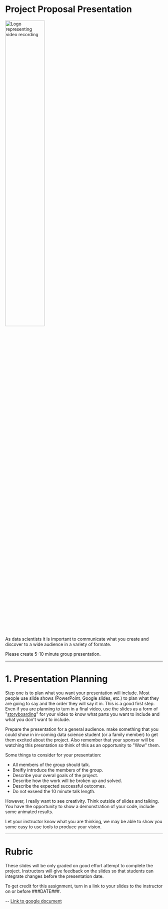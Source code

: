 # Project Proposal Presentation

<img src="https://upload.wikimedia.org/wikipedia/commons/thumb/2/2b/Movie_-_The_Noun_Project.svg/1024px-Movie_-_The_Noun_Project.svg.png"  width="50%" alt="Logo representing video recording">

As data scientists it is important to communicate what you create and discover to a wide audience in a variety of formate. 

Please create 5-10 minute group presentation.   


----
<a name="Presentation_Planning"></a>

# 1. Presentation Planning

Step one is to plan what you want your presentation will include.  Most people use slide shows (PowerPoint, Google slides, etc.) to plan what they are going to say and the order they will say it in.  This is a good first step. Even if you are planning to turn in a final video, use the slides as a form of "[storyboarding](https://en.wikipedia.org/wiki/Storyboard)" for your video to know what parts you want to include and what you don't want to include. 

Prepare the presentation for a general audience.  make something that you could show in in-coming data science student (or a family member) to get them excited about the project. Also remember that your sponsor will be watching this presntation so think of this as an opportunity to "Wow" them. 

Some things to consider for your presentation:

- All members of the group should talk.
- Breifly introduce the members of the group.
- Describe your overal goals of the project.
- Describe how the work will be broken up and solved.
- Describe the expected successful outcomes. 
- Do not exseed the 10 minute talk length.


However, I really want to see creativity.  Think outside of slides and talking. You have the opportunity to show a demonstration of your code, include some animated results.  

Let your instructor know what you are thinking, we may be able to show you some easy to use tools to produce your vision. 


---

# Rubric

These slides will be only graded on good effort attempt to complete the project. Instructors will give feedback on the slides so that students can integrate changes before the presentation date.  

To get credit for this assignment, turn in a link to your slides to the instructor on or before ###DATE###.

-- [Link to google document]()

